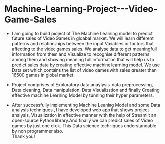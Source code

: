 # Machine-Learning-Project---Video-Game-Sales

- I am going to build project of The Machine Learning model to predict future sales of Video Games in gloabal market. We will learn different patterns and relationships between the input Variables or factors that affecting to the video games sales. We analyse data to get meaningfull information from them and Visualize to recognise different patterns among them and showing meaning full information that will help us to predict sales data by creating effective machine learning model. We use Data set which contains the list of video games with sales greater than 16500 games in global market. 

- Project comprises of Exploratory data anaylysis, data preprocessing, Data cleaning, Data manipulation, Data Visualization and finally Creating effective machine Learning Model by tunning their hyper parameters.

- After successfully implementing Machine Leaning Model and some Data analysis techniques , I have developed web app that shows project analysis, Visualization in effective manner with the help of Streamlit an open-source Python library.And finally we can predict sales of Video games by just one click. This Data science techniques understandable by non programmer also.   
Thank you!  
